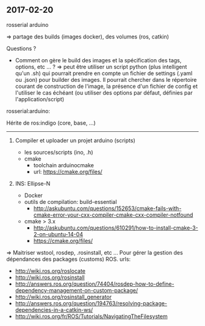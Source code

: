 2017-02-20
----------

rosserial
arduino

=> partage des builds (images docker), des volumes (ros, catkin)

Questions ?
- Comment on gère le build des images et la spécification des tags, options, etc ... ?
=> peut être utiliser un script python (plus intelligent qu'un .sh) qui pourrait prendre en compte
un fichier de settings (.yaml ou .json) pour builder des images.
Il pourrait chercher dans le répertoire courant de construction de l'image, la présence d'un fichier de config
et l'utiliser le cas échéant (ou utiliser des options par défaut, définies par l'application/script)


rosserial:arduino:

Hérite de ros:indigo (core, base, ...)

---------------------------------------------------------------------------

1. Compiler et uploader un projet arduino (scripts)
	- les sources/scripts (ino, .h)
	- cmake
		- toolchain arduinocmake
		- url: https://cmake.org/files/

2. INS: Ellipse-N
	- Docker
	- outils de compilation: build-essential
		- http://askubuntu.com/questions/152653/cmake-fails-with-cmake-error-your-cxx-compiler-cmake-cxx-compiler-notfound
	- cmake > 3.x
		- http://askubuntu.com/questions/610291/how-to-install-cmake-3-2-on-ubuntu-14-04
		- https://cmake.org/files/

=> Maitriser wstool, rosdep, .rosinstall, etc ...
Pour gérer la gestion des dépendances des packages (customs) ROS.
urls:
- http://wiki.ros.org/roslocate
- http://wiki.ros.org/rosinstall
- http://answers.ros.org/question/74404/rosdep-how-to-define-dependency-management-on-custom-package/
- http://wiki.ros.org/rosinstall_generator
- http://answers.ros.org/question/194763/resolving-package-dependencies-in-a-catkin-ws/
- http://wiki.ros.org/fr/ROS/Tutorials/NavigatingTheFilesystem